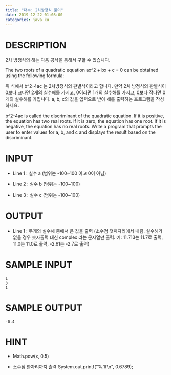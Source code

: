 ```yaml
---
title: "대수: 2차방정식 풀이"
date: 2019-12-22 01:08:00
categories: java ku
---
```


# DESCRIPTION
2차 방정식의 해는 다음 공식을 통해서 구할 수 있습니다.

The two roots of a quadratic equation ax^2 + bx + c = 0 can be obtained using the following formula:  



위 식에서 b^2-4ac 는 2차방정식의 판별식이라고 합니다. 만약 2차 방정식의 판별식이 0보다 크다면 2개의 실수해를 가지고, 0이라면 1개의 실수해를 가지고, 0보다 작다면 0개의 실수해를 가집니다. a, b, c의 값을 입력으로 받아 해를 출력하는 프로그램을 작성하세요.

b^2-4ac is called the discriminant of the quadratic equation. If it is positive, the equation has two real roots. If it is zero, the equation has one root. If it is negative, the equation has no real roots. Write a program that prompts the user to enter values for a, b, and c and displays the result based on the discriminant. 

 

# INPUT
* Line 1 : 실수 a (범위는 -100~100 이고 0이 아님)

* Line 2 : 실수 b (범위는 -100~100)

* Line 3 : 실수 c (범위는 -100~100)

# OUTPUT
* Line 1 : 두개의 실수해 중에서 큰 값을 출력 (소수점 첫째자리에서 내림. 실수해가 없을 경우 숫자출력 대신 complex 라는 문자열만 출력. 예: 11.713는 11.7로 출력, 11.0는 11.0로 출력, -2.61는 -2.7로 출력) 

# SAMPLE INPUT
```
1
3
1
```
# SAMPLE OUTPUT
```
-0.4
```
# HINT
* Math.pow(x, 0.5)

* 소수점 한자리까지 출력 System.out.printf("%.1f\n", 0.6789);

<script src="https://gist.github.com/DetegiCE/7bc992a999d33ce961fc33e939b2e1f5.js"></script>
